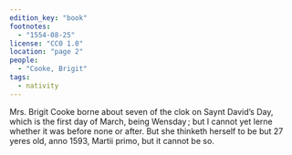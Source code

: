 ```yaml
---
edition_key: "book"
footnotes:
  - "1554-08-25"
license: "CC0 1.0"
location: "page 2"
people:
  - "Cooke, Brigit"
tags:
  - nativity
---
```

Mrs. Brigit Cooke borne about seven of the clok on
Saynt David’s Day, which is the first day of March, being
Wensday ; but I cannot yet lerne whether it was before none or after.
But she thinketh herself to be but 27 yeres old, anno 1593, Martii primo,
but it cannot be so.
